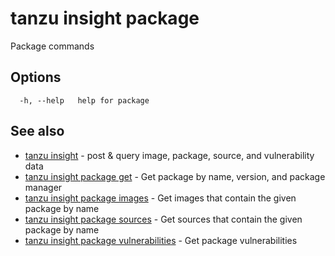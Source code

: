 # tanzu insight package

Package commands

## <a id='options'></a>Options

```console
  -h, --help   help for package
```

## <a id='see-also'></a>See also

* [tanzu insight](tanzu_insight.hbs.md)	 - post & query image, package, source, and vulnerability data
* [tanzu insight package get](tanzu_insight_package_get.hbs.md)	 - Get package by name, version, and package manager
* [tanzu insight package images](tanzu_insight_package_images.hbs.md)	 - Get images that contain the given package by name
* [tanzu insight package sources](tanzu_insight_package_sources.hbs.md)	 - Get sources that contain the given package by name
* [tanzu insight package vulnerabilities](tanzu_insight_package_vulnerabilities.hbs.md)	 - Get package vulnerabilities
